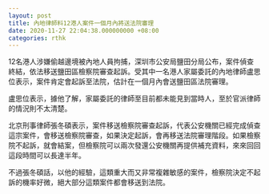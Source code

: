 ```yaml
---
layout: post
title: 內地律師料12港人案件一個月內將送法院審理
date: 2020-11-27 22:04:38.000000000 +08:00
categories: rthk
---
```


12名港人涉嫌偷越邊境被內地人員拘捕，深圳市公安局鹽田分局公布，案件偵查終結，依法移送鹽田區檢察院審查起訴。受其中一名港人家屬委託的內地律師盧思位表示，案件肯定會起訴至法院，估計在一個月內會送鹽田區法院審理。 

盧思位表示，據他了解，家屬委託的律師至目前都未能見到當時人，至於官派律師的情況則不太清楚。

北京刑事律師張冬碩表示，案件移送檢察院審查起訴，代表公安機關已經完成偵查這宗案件，會移送檢察院審查，如果決定起訴，會再移送法院審理階段。如果檢察院不起訴，就會結案，但檢察院可以兩次發還公安機關再提供補充資料，來來回回這段時間可以長達半年。

不過張冬碩話，以他的經驗，這類重大而又非常複雜敏感的案件，檢察院決定不起訴的機率好微，絕大部分這類案件都會移送到法院。
